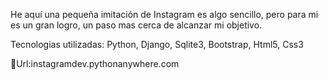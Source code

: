 He aquí una pequeña imitación de Instagram es algo sencillo, pero para mi es un gran logro, un paso mas cerca de alcanzar mi objetivo. 

Tecnologias utilizadas: Python, Django, Sqlite3, Bootstrap, Html5, Css3

🔗Url:instagramdev.pythonanywhere.com
